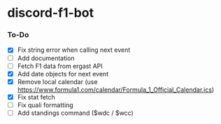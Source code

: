 # discord-f1-bot

### To-Do
- [x] Fix string error when calling next event
- [ ] Add documentation
- [ ] Fetch F1 data from ergast API
- [x] Add date objects for next event
- [x] Remove local calendar (use https://www.formula1.com/calendar/Formula_1_Official_Calendar.ics)
- [x] Fix stat fetch
- [ ] Fix quali formatting
- [ ] Add standings command ($wdc / $wcc)